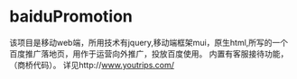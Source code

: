 # baiduPromotion
该项目是移动web端，所用技术有jquery,移动端框架mui，原生html,所写的一个百度推广落地页，用作于运营向外推广，投放百度使用。
内置有客服接待功能，（商桥代码）。
详见http://www.youtrips.com/
